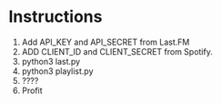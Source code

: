 # Instructions

1. Add API_KEY and API_SECRET from Last.FM
2. ADD CLIENT_ID and CLIENT_SECRET from Spotify.
3. python3 last.py
4. python3 playlist.py
5. ????
6. Profit


